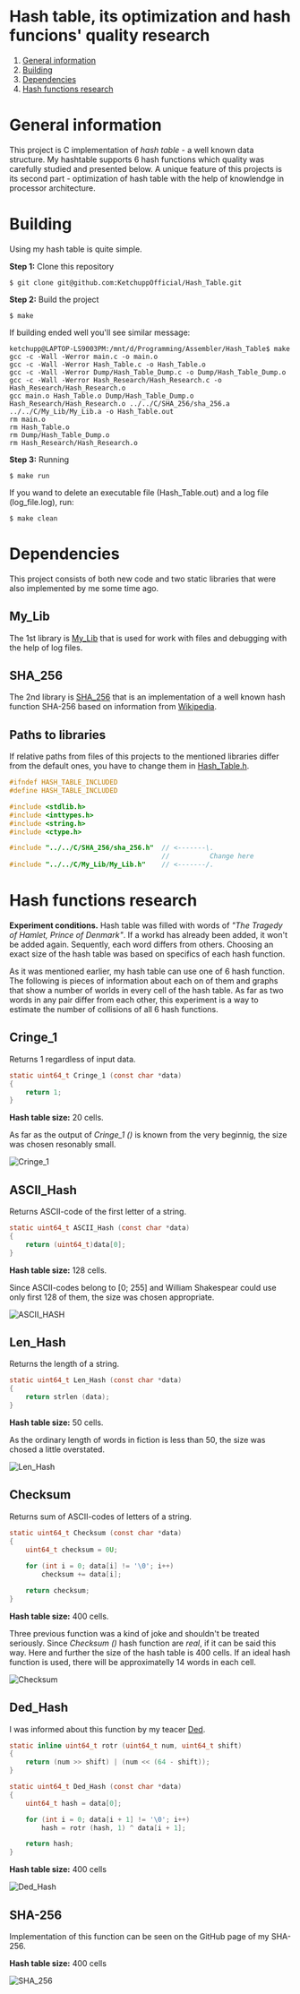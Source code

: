 # Hash table, its optimization and hash funcions' quality research

1. [General information](#general-information)
2. [Building](#building)
3. [Dependencies](#dependencies)
4. [Hash functions research](#hash-functions-research)

# General information

This project is C implementation of *hash table* - a well known data structure. My hashtable supports 6 hash functions which quality was carefully studied and presented below. A unique feature of this projects is its second part - optimization of hash table with the help of knowlendge in processor architecture.

# Building

Using my hash table is quite simple.

**Step 1:** Clone this repository
```
$ git clone git@github.com:KetchuppOfficial/Hash_Table.git
```

**Step 2:** Build the project
```
$ make
```
If building ended well you'll see similar message:
```
ketchupp@LAPTOP-LS9003PM:/mnt/d/Programming/Assembler/Hash_Table$ make
gcc -c -Wall -Werror main.c -o main.o
gcc -c -Wall -Werror Hash_Table.c -o Hash_Table.o
gcc -c -Wall -Werror Dump/Hash_Table_Dump.c -o Dump/Hash_Table_Dump.o
gcc -c -Wall -Werror Hash_Research/Hash_Research.c -o Hash_Research/Hash_Research.o
gcc main.o Hash_Table.o Dump/Hash_Table_Dump.o Hash_Research/Hash_Research.o ../../C/SHA_256/sha_256.a ../../C/My_Lib/My_Lib.a -o Hash_Table.out
rm main.o
rm Hash_Table.o
rm Dump/Hash_Table_Dump.o
rm Hash_Research/Hash_Research.o
```

**Step 3:** Running
```
$ make run
```

If you wand to delete an executable file (Hash_Table.out) and a log file (log_file.log), run:
```
$ make clean
```

# Dependencies

This project consists of both new code and two static libraries that were also implemented by me some time ago.

## My_Lib

The 1st library is [My_Lib](https://github.com/KetchuppOfficial/My_Lib) that is used for work with files and debugging with the help of log files.

## SHA_256

The 2nd library is [SHA_256](https://github.com/KetchuppOfficial/SHA_256) that is an implementation of a well known hash function SHA-256 based on information from [Wikipedia](https://en.wikipedia.org/wiki/SHA-2).

## Paths to libraries

If relative paths from files of this projects to the mentioned libraries differ from the default ones, you have to change them in [Hash_Table.h](https://github.com/KetchuppOfficial/Hash_Table/blob/master/Hash_Table.h).

```C
#ifndef HASH_TABLE_INCLUDED
#define HASH_TABLE_INCLUDED

#include <stdlib.h>
#include <inttypes.h>
#include <string.h>
#include <ctype.h>

#include "../../C/SHA_256/sha_256.h"  // <-------\.
                                      //          Change here
#include "../../C/My_Lib/My_Lib.h"    // <-------/.
```

# Hash functions research

**Experiment conditions.** Hash table was filled with words of *"The Tragedy of Hamlet, Prince of Denmark"*. If a workd has already been added, it won't be added again. Sequently, each word differs from others. Choosing an exact size of the hash table was based on specifics of each hash function.

As it was mentioned earlier, my hash table can use one of 6 hash function. The following is pieces of information about each on of them and graphs that show a number of worlds in every cell of the hash table. As far as two words in any pair differ from each other, this experiment is a way to estimate the number of collisions of all 6 hash functions.

## Cringe_1

Returns 1 regardless of input data.
```C
static uint64_t Cringe_1 (const char *data)
{
    return 1;
}
```

**Hash table size:** 20 cells.

As far as the output of *Cringe_1 ()* is known from the very beginnig, the size was chosen resonably small.

![Cringe_1](https://github.com/KetchuppOfficial/Hash_Table/blob/master/Hash_Research/CRINGE_1.png)

## ASCII_Hash

Returns ASCII-code of the first letter of a string.
```C
static uint64_t ASCII_Hash (const char *data)
{
    return (uint64_t)data[0];
}
```
**Hash table size:** 128 cells. 

Since ASCII-codes belong to [0; 255] and William Shakespear could use only first 128 of them, the size was chosen appropriate.

![ASCII_HASH](https://github.com/KetchuppOfficial/Hash_Table/blob/master/Hash_Research/ASCII_HASH.png)

## Len_Hash

Returns the length of a string.
```C
static uint64_t Len_Hash (const char *data)
{
    return strlen (data);
}
```
**Hash table size:** 50 cells. 

As the ordinary length of words in fiction is less than 50, the size was chosed a little overstated.

![Len_Hash](https://github.com/KetchuppOfficial/Hash_Table/blob/master/Hash_Research/LEN_HASH.png)

## Checksum

Returns sum of ASCII-codes of letters of a string.
```C
static uint64_t Checksum (const char *data)
{
    uint64_t checksum = 0U;
    
    for (int i = 0; data[i] != '\0'; i++)
        checksum += data[i];

    return checksum;
}
```
**Hash table size:** 400 cells. 

Three previous function was a kind of joke and shouldn't be treated seriously. Since *Checksum ()* hash function are *real*, if it can be said this way. Here and further the size of the hash table is 400 cells. If an ideal hash function is used, there will be approximatelly 14 words in each cell.

![Checksum](https://github.com/KetchuppOfficial/Hash_Table/blob/master/Hash_Research/CHECKSUM.png)

## Ded_Hash

I was informed about this function by my teacer [Ded](https://github.com/ded32).
```C
static inline uint64_t rotr (uint64_t num, uint64_t shift)
{
    return (num >> shift) | (num << (64 - shift));
}

static uint64_t Ded_Hash (const char *data)
{
    uint64_t hash = data[0];

    for (int i = 0; data[i + 1] != '\0'; i++)
        hash = rotr (hash, 1) ^ data[i + 1];

    return hash;
}
```

**Hash table size:** 400 cells

![Ded_Hash](https://github.com/KetchuppOfficial/Hash_Table/blob/master/Hash_Research/DED_HASH.png)

## SHA-256

Implementation of this function can be seen on the GitHub page of my SHA-256.

**Hash table size:** 400 cells

![SHA_256](https://github.com/KetchuppOfficial/Hash_Table/blob/master/Hash_Research/SHA_256.png)
